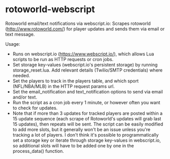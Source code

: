 rotoworld-webscript
===================

Rotoworld email/text notifications via webscript.io: Scrapes rotoworld (http://www.rotoworld.com/) for player updates and sends them via email or text message.

Usage:

- Runs on webscript.io (https://www.webscript.io/), which allows Lua scripts to be run as HTTP requests or cron jobs.
- Set storage key-values (webscript.io's persistent storage) by running storage_reset.lua.  Add relevant details (Twilio/SMTP credentials) where needed.
- Set the players to track in the players table, and which sport (NFL/NBA/MLB) in the HTTP request params url.
- Set the email_notification and text_notification options to send via email and/or text.
- Run the script as a cron job every 1 minute, or however often you want to check for updates.
- Note that if more than 3 updates for tracked players are posted within a 15 update sequence (each scrape of Rotoworld's updates will grab last 15 updates), then repeats will be sent.  The script can be easily modified to add more slots, but it generally won't be an issue unless you're tracking a lot of players.  I don't think it's possible to programmatically set a storage key or iterate through storage key-values in webscript.io, so additional slots will have to be added one by one in the process_data() function.
